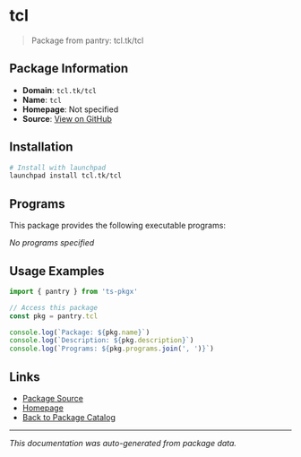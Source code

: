 # tcl

> Package from pantry: tcl.tk/tcl

## Package Information

- **Domain**: `tcl.tk/tcl`
- **Name**: `tcl`
- **Homepage**: Not specified
- **Source**: [View on GitHub](https://github.com/pkgxdev/pantry/tree/main/projects/tcl.tk/tcl/package.yml)

## Installation

```bash
# Install with launchpad
launchpad install tcl.tk/tcl
```

## Programs

This package provides the following executable programs:

*No programs specified*

## Usage Examples

```typescript
import { pantry } from 'ts-pkgx'

// Access this package
const pkg = pantry.tcl

console.log(`Package: ${pkg.name}`)
console.log(`Description: ${pkg.description}`)
console.log(`Programs: ${pkg.programs.join(', ')}`)
```

## Links

- [Package Source](https://github.com/pkgxdev/pantry/tree/main/projects/tcl.tk/tcl/package.yml)
- [Homepage](#)
- [Back to Package Catalog](../../../package-catalog.md)

---

*This documentation was auto-generated from package data.*
